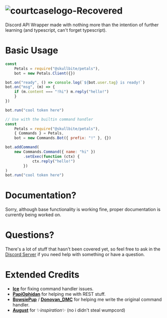# ![courtcaselogo-Recovered](https://user-images.githubusercontent.com/20869262/114259137-c808d480-9999-11eb-9e45-027a40565d9a.png)
Discord API Wrapper made with nothing more than the intention of further learning (and typescript, can't forget typescript). 

# Basic Usage
```js
const 
    Petals = require("@skullbite/petals"), 
    bot = new Petals.Client({})

bot.on("ready", () => console.log(`${bot.user.tag} is ready!`)
bot.on("msg", (m) => {
    if (m.content === "!hi") m.reply("hello!")
    }
})

bot.run("cool token here")
```
```js
// Use with the builtin command handler
const 
    Petals = require("@skullbite/petals"),
    { Commands } = Petals,
    bot = new Commands.Bot({ prefix: "!" }, {})

bot.addCommand(
    new Commands.Command({ name: "hi" })
        .setExec(function (ctx) {
            ctx.reply("hello!")
        })
)
bot.run("cool token here")
```
# Documentation?
Sorry, although base functionality is working fine, proper documentation is currently being worked on.
# Questions?
There's a lot of stuff that hasn't been covered yet, so feel free to ask in the [Discord Server](https://discord.gg/Kzm9C3NYvq) if you need help with something or have a question.

# Extended Credits
- [**Ice**](https://github.com/IceeMC) for fixing command handler issues.
- [**PapiOphidan**](https://github.com/PapiOphidian) for helping me with REST stuff.
- [**BowsiePup**](https://github.com/BowsiePup) / [**Donovan_DMC**](https://github.com/DonovanDMC) for helping me write the original command handler.
- [**August**](https://github.com/auguwu) for ✨*inspiration*✨ (no i didn't steal wumpcord)

